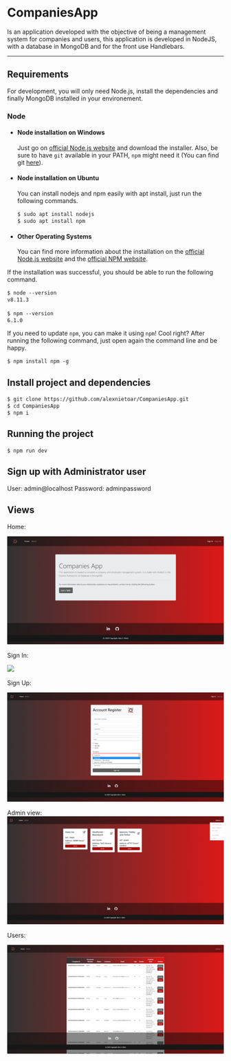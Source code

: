 # CompaniesApp

Is an application developed with the objective of being a management system for companies and users, this application is developed in NodeJS, with a database in MongoDB and for the front use Handlebars.

---
## Requirements

For development, you will only need Node.js, install the dependencies and finally MongoDB installed in your environement.

### Node
- #### Node installation on Windows

  Just go on [official Node.js website](https://nodejs.org/) and download the installer.
Also, be sure to have `git` available in your PATH, `npm` might need it (You can find git [here](https://git-scm.com/)).

- #### Node installation on Ubuntu

  You can install nodejs and npm easily with apt install, just run the following commands.

      $ sudo apt install nodejs
      $ sudo apt install npm

- #### Other Operating Systems
  You can find more information about the installation on the [official Node.js website](https://nodejs.org/) and the [official NPM website](https://npmjs.org/).

If the installation was successful, you should be able to run the following command.

    $ node --version
    v8.11.3

    $ npm --version
    6.1.0

If you need to update `npm`, you can make it using `npm`! Cool right? After running the following command, just open again the command line and be happy.

    $ npm install npm -g

###

## Install project and dependencies

    $ git clone https://github.com/alexnietoar/CompaniesApp.git
    $ cd CompaniesApp
    $ npm i

## Running the project

    $ npm run dev

## Sign up with Administrator user

User: admin@localhost
Password: adminpassword

## Views

Home:

![](docs/home.png)

Sign In:

![](docs/signin.png)

Sign Up:

![](docs/signup.png)

Admin view:
![](docs/admin_view.png)

Users:

![](docs/users.png)
